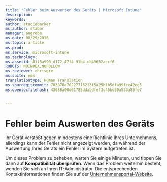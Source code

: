 ```yaml
---
title: "Fehler beim Auswerten des Geräts | Microsoft Intune"
description: 
keywords: 
author: staciebarker
ms.author: stabar
manager: angrobe
ms.date: 08/29/2016
ms.topic: article
ms.prod: 
ms.service: microsoft-intune
ms.technology: 
ms.assetid: 81f8a990-d172-47f4-91b4-cb49652accf6
ROBOTS: NOINDEX,NOFOLLOW
ms.reviewer: chrisgre
ms.suite: ems
translationtype: Human Translation
ms.sourcegitcommit: 703878a70227716213f5a25b1b5dfa99fce42ee5
ms.openlocfilehash: 43688a00d61785ddabdfef3c45bd30a533a85fe7


---
```



# Fehler beim Auswerten des Geräts
Ihr Gerät verstößt gegen mindestens eine Richtlinie Ihres Unternehmens, allerdings kann der Fehler nicht angezeigt werden, da während der Auswertung Ihres Geräts ein Fehler im System aufgetreten ist.  

Um dieses Problem zu beheben, warten Sie einige Minuten, und tippen Sie dann auf **Kompatibilität überprüfen**. Wenn das Problem weiterhin besteht, wenden Sie sich an Ihren IT-Administrator. Die entsprechenden Kontaktinformationen finden Sie auf der [Unternehmensportal-Website](http://portal.manage.microsoft.com).



<!--HONumber=Oct16_HO2-->


